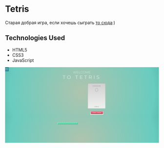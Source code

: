 # Tetris
Старая добрая игра, если хочешь сыграть [то сюда](https://6akee.github.io/tetris-game/):)

<h2>Technologies Used</h2>

* HTML5
* CSS3
* JavaScript

![Tetris](https://github.com/6akee/tetris-game/blob/main/images/tetris.logo.png)


